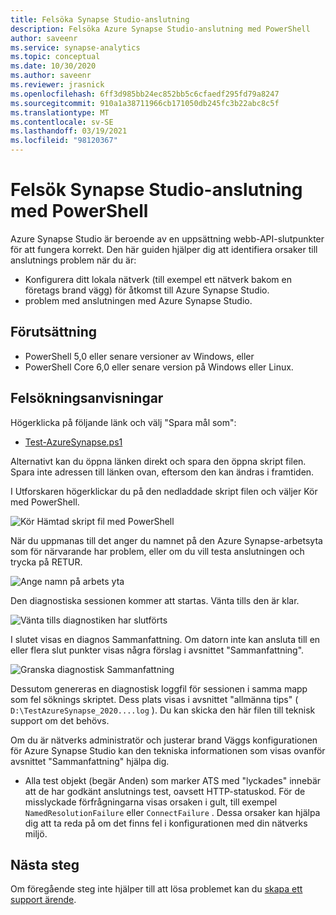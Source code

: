 ```yaml
---
title: Felsöka Synapse Studio-anslutning
description: Felsöka Azure Synapse Studio-anslutning med PowerShell
author: saveenr
ms.service: synapse-analytics
ms.topic: conceptual
ms.date: 10/30/2020
ms.author: saveenr
ms.reviewer: jrasnick
ms.openlocfilehash: 6ff3d985bb24ec852bb5c6cfaedf295fd79a8247
ms.sourcegitcommit: 910a1a38711966cb171050db245fc3b22abc8c5f
ms.translationtype: MT
ms.contentlocale: sv-SE
ms.lasthandoff: 03/19/2021
ms.locfileid: "98120367"
---
```

# <a name="troubleshoot-synapse-studio-connectivity-with-powershell"></a>Felsök Synapse Studio-anslutning med PowerShell

Azure Synapse Studio är beroende av en uppsättning webb-API-slutpunkter för att fungera korrekt. Den här guiden hjälper dig att identifiera orsaker till anslutnings problem när du är:
- Konfigurera ditt lokala nätverk (till exempel ett nätverk bakom en företags brand vägg) för åtkomst till Azure Synapse Studio.
- problem med anslutningen med Azure Synapse Studio.

## <a name="prerequisite"></a>Förutsättning

* PowerShell 5,0 eller senare versioner av Windows, eller
* PowerShell Core 6,0 eller senare version på Windows eller Linux.

## <a name="troubleshooting-steps"></a>Felsökningsanvisningar

Högerklicka på följande länk och välj "Spara mål som":

- [Test-AzureSynapse.ps1](https://go.microsoft.com/fwlink/?linkid=2119734)

Alternativt kan du öppna länken direkt och spara den öppna skript filen. Spara inte adressen till länken ovan, eftersom den kan ändras i framtiden.

I Utforskaren högerklickar du på den nedladdade skript filen och väljer Kör med PowerShell.

![Kör Hämtad skript fil med PowerShell](media/troubleshooting-synapse-studio-powershell/run-with-powershell.png)

När du uppmanas till det anger du namnet på den Azure Synapse-arbetsyta som för närvarande har problem, eller om du vill testa anslutningen och trycka på RETUR.

![Ange namn på arbets yta](media/troubleshooting-synapse-studio-powershell/enter-workspace-name.png)

Den diagnostiska sessionen kommer att startas. Vänta tills den är klar.

![Vänta tills diagnostiken har slutförts](media/troubleshooting-synapse-studio-powershell/wait-for-diagnosis.png)

I slutet visas en diagnos Sammanfattning. Om datorn inte kan ansluta till en eller flera slut punkter visas några förslag i avsnittet "Sammanfattning".

![Granska diagnostisk Sammanfattning](media/troubleshooting-synapse-studio-powershell/diagnosis-summary.png)

Dessutom genereras en diagnostisk loggfil för sessionen i samma mapp som fel söknings skriptet. Dess plats visas i avsnittet "allmänna tips" ( `D:\TestAzureSynapse_2020....log` ). Du kan skicka den här filen till teknisk support om det behövs.

Om du är nätverks administratör och justerar brand Väggs konfigurationen för Azure Synapse Studio kan den tekniska informationen som visas ovanför avsnittet "Sammanfattning" hjälpa dig.

* Alla test objekt (begär Anden) som marker ATS med "lyckades" innebär att de har godkänt anslutnings test, oavsett HTTP-statuskod.
 För de misslyckade förfrågningarna visas orsaken i gult, till exempel `NamedResolutionFailure` eller `ConnectFailure` . Dessa orsaker kan hjälpa dig att ta reda på om det finns fel i konfigurationen med din nätverks miljö.


## <a name="next-steps"></a>Nästa steg
Om föregående steg inte hjälper till att lösa problemet kan du [skapa ett support ärende](../sql-data-warehouse/sql-data-warehouse-get-started-create-support-ticket.md).